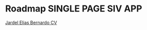 # Roadmap SINGLE PAGE SIV APP
[Jardel Elias Bernardo CV](https://jardellion.github.io/single-page-cv/)
